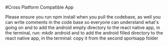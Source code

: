 #Cross Platform Compatible App



Please ensure you run npm install when you pull the codebase, as well you can write comments in the code base so everyone can understand what's going on
and to add the android empty directory to the react native app, in the terminal, run:
mkdir android
and to add the android filled directory to the react native app, in the terminal:
copy it from the second sportsapp folder